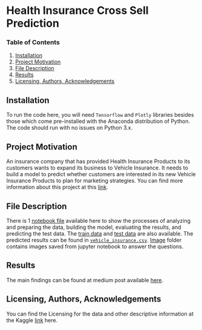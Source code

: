 # Health Insurance Cross Sell Prediction

### Table of Contents
1. [Installation](#installation)
2. [Project Motivation](#motivation)
3. [File Description](#description)
4. [Results](#results)
5. [Licensing, Authors, Acknowledgements](#licensing)

## Installation <a name="installation"></a>
To run the code here, you will need `Tensorflow` and `Plotly` libraries besides those which come pre-installed with the Anaconda distribution of Python. The code should run with no issues on Python 3.x.
## Project Motivation <a name="motivation"></a>
An insurance company that has provided Health Insurance Products to its customers wants to expand its business to Vehicle Insurance. It needs to build a model to predict whether customers are interested in its new Vehicle Insurance Products to plan for marketing strategies. You can find more information about this project at this [link](https://www.kaggle.com/anmolkumar/health-insurance-cross-sell-prediction).
## File Description <a name="description"></a>
There is 1 [notebook file](Health_Insurance_Cross_Sell_Prediction.ipynb) available here to show the processes of analyzing and preparing the data, building the model, evaluating the results, and predicting the test data. The [train data](train.csv) and [test data](test.csv) are also available. The predicted results can be found in [`vehicle_insurance.csv`](vehicle_insurance.csv). [Image](image) folder contains images saved from jupyter notebook to answer the questions.
## Results <a name="results"></a>
The main findings can be found at medium post available [here](https://hanskristian0111.medium.com/factors-affecting-customers-interests-in-vehicle-insurance-de42d8289457).
## Licensing, Authors, Acknowledgements <a name="licensing"></a>
You can find the Licensing for the data and other descriptive information at the Kaggle [link](https://www.kaggle.com/anmolkumar/health-insurance-cross-sell-prediction) here.

